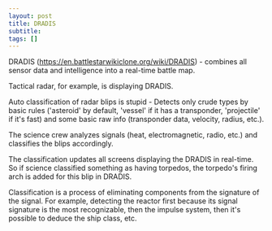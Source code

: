 ```yaml
---
layout: post
title: DRADIS
subtitle: 
tags: []
---
```

DRADIS (https://en.battlestarwikiclone.org/wiki/DRADIS) - combines all sensor data and intelligence into a real-time battle map.

Tactical radar, for example, is displaying DRADIS.

Auto classification of radar blips is stupid - Detects only crude types by basic rules ('asteroid' by default, 'vessel' if it has a transponder, 'projectile' if it's fast) and some basic raw info (transponder data, velocity, radius, etc.).

The science crew analyzes signals (heat, electromagnetic, radio, etc.) and classifies the blips accordingly. 

The classification updates all screens displaying the DRADIS in real-time. So if science classified something as having torpedos, the torpedo's firing arch is added for this blip in DRADIS.

Classification is a process of eliminating components from the signature of the signal. For example,  detecting the reactor first because its signal signature is the most recognizable, then the impulse system, then it's possible to deduce the ship class, etc.


